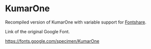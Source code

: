 # KumarOne

Recompiled version of KumarOne with variable support for [Fontshare](https://www.fontshare.com/).

Link of the original Google Font.

https://fonts.google.com/specimen/KumarOne
